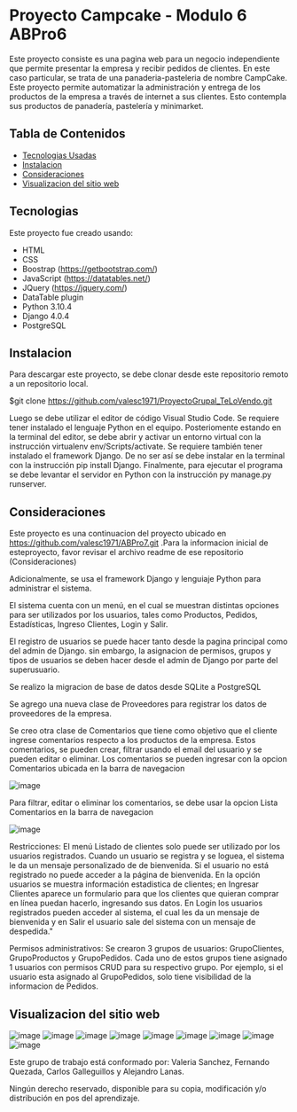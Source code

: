 # Proyecto Campcake - Modulo 6 ABPro6

Este proyecto consiste es una pagina web para un negocio independiente que permite presentar la empresa y recibir pedidos de clientes. 
En este caso particular, se trata de una panaderia-pasteleria de nombre CampCake.
Este proyecto permite automatizar la administración y entrega de los productos de la empresa a través de internet a sus clientes. 
Esto contempla sus productos de panadería, pastelería y minimarket. 

## Tabla de Contenidos

* [Tecnologias Usadas](#Tecnologias)
* [Instalacion](#Instalacion)
* [Consideraciones](#Consideraciones)
* [Visualizacion del sitio web](#Visualizacion)

<a name="Tecnologias"></a>
## Tecnologias

Este proyecto fue creado usando:
* HTML
* CSS
* Boostrap   (https://getbootstrap.com/)
* JavaScript (https://datatables.net/)
* JQuery    (https://jquery.com/)
* DataTable plugin
* Python 3.10.4
* Django 4.0.4
* PostgreSQL

<a name="Instalacion"></a>
## Instalacion
Para descargar este proyecto, se debe clonar desde este repositorio remoto a un repositorio local.

$git clone https://github.com/valesc1971/ProyectoGrupal_TeLoVendo.git

Luego se debe utilizar el editor de código Visual Studio Code. Se requiere tener instalado el lenguaje Python en el equipo.
Posteriomente estando en la terminal del editor, se debe abrir y activar un entorno virtual con la instrucción virtualenv env/Scripts/activate. 
Se requiere también tener instalado el framework Django. De no ser así se debe instalar en la terminal con la instrucción pip install Django. 
Finalmente, para ejecutar el programa se debe levantar el servidor en Python con la instrucción py manage.py runserver. 

<a name="Consideraciones"></a>
## Consideraciones

Este proyecto es una continuacion del proyecto ubicado en https://github.com/valesc1971/ABPro7.git .Para la informacion inicial de esteproyecto, favor revisar el archivo readme de ese repositorio (Consideraciones)

Adicionalmente, se usa el framework Django y lenguiaje Python para administrar el sistema. 

El sistema cuenta con un menú, en el cual se muestran distintas opciones para ser utilizados por los usuarios, tales como Productos, Pedidos, 
Estadísticas, Ingreso Clientes, Login y Salir. 

El registro de usuarios se puede hacer tanto desde la pagina principal como del admin de Django. sin embargo, la asignacion de permisos, grupos y tipos de usuarios se deben hacer desde el admin de Django por parte del superusuario.

Se realizo la migracion de base de datos desde SQLite a PostgreSQL

Se agrego una nueva clase de Proveedores para registrar los datos de proveedores de la empresa.

Se creo otra clase de Comentarios que tiene como objetivo que el cliente ingrese comentarios respecto a los productos de la empresa. Estos comentarios, se pueden crear, filtrar usando el email del usuario y se pueden editar o eliminar. 
Los comentarios se pueden ingresar con la opcion Comentarios ubicada en la barra de navegacion

![image](https://user-images.githubusercontent.com/99301347/167232744-03732295-7f5a-4456-bc68-cb685a2ac558.png)

Para  filtrar, editar o eliminar los comentarios, se debe usar la opcion Lista Comentarios en la barra de navegacion

![image](https://user-images.githubusercontent.com/99301347/167232732-6b6a4b2c-0490-4b4f-961d-c4650ecb4af0.png)


Restricciones:
El menú Listado de clientes solo puede ser utilizado por los usuarios registrados. Cuando un usuario se registra y se loguea, el sistema le da un mensaje personalizado de de bienvenida. 
Si el usuario no está registrado no puede acceder a la página de bienvenida. En la opción usuarios se muestra información estadistica de clientes; 
en Ingresar Clientes aparece un formulario para que los clientes que quieran comprar en línea puedan hacerlo, ingresando sus datos. En Login los usuarios registrados
pueden acceder al sistema, el cual les da un mensaje de bienvenida y en Salir el usuario sale del sistema con un mensaje de despedida."

Permisos administrativos:
Se crearon 3 grupos de usuarios: GrupoClientes, GrupoProductos y GrupoPedidos. Cada uno de estos grupos tiene asignado 1 usuarios con permisos CRUD para su respectivo grupo. Por ejemplo, si el usuario esta asignado al GrupoPedidos, solo tiene visibilidad de la informacion de Pedidos.


<a name="Visualizacion"></a>
## Visualizacion del sitio web
![image](https://user-images.githubusercontent.com/99301347/153718537-06c6ce1f-00cf-45ed-9460-52f8c606e2f3.png)
![image](https://user-images.githubusercontent.com/99301347/153718564-b28cc154-52f0-4cd9-aa8a-ea23b763074d.png)
![image](https://user-images.githubusercontent.com/99301347/153718585-e1aab1fc-2ca2-4c3e-9489-e2dbf1125cdc.png)
![image](https://user-images.githubusercontent.com/99301347/153718607-d85fca0b-2aec-4ea0-b71e-9b675088b7b8.png)
![image](https://user-images.githubusercontent.com/99301347/166082096-b8c4ae71-3859-4c96-8e21-11b8bab6f3fa.png)
![image](https://user-images.githubusercontent.com/99301347/166082101-ea6bf90c-bec1-48d7-8ca0-06afab75a108.png)
![image](https://user-images.githubusercontent.com/99301347/166082109-e3479678-21bf-4456-9a71-8cc9634ba6b7.png)
![image](https://user-images.githubusercontent.com/99301347/166082112-7fa56657-3b46-4b98-9768-31637382d692.png)
![image](https://user-images.githubusercontent.com/99301347/166083493-de5dc76c-efbc-40ae-8489-6588ee17685b.png)






Este grupo de trabajo está conformado por:
Valeria Sanchez, Fernando Quezada, Carlos Galleguillos y Alejandro Lanas.

Ningún derecho reservado, disponible para su copia, modificación y/o distribución en pos del aprendizaje.
